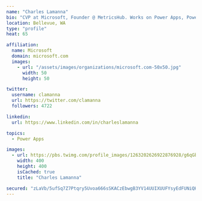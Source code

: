 ```yaml
---
name: "Charles Lamanna"
bio: "CVP at Microsoft, Founder @ MetricsHub. Works on Power Apps, Power Automate, Power Virtual Agent, Common Data Service and Dynamics 365."
location: Bellevue, WA
type: "profile"
heat: 65

affiliation:
  name: Microsoft
  domain: microsoft.com
  images:
    - url: "/assets/images/organizations/microsoft.com-50x50.jpg"
      width: 50
      height: 50

twitter:
  username: clamanna
  url: https://twitter.com/clamanna
  followers: 4722

linkedin:
  url: https://www.linkedin.com/in/charleslamanna

topics:
  - Power Apps

images:
  - url: https://pbs.twimg.com/profile_images/1263202626922876928/g6qGbHZ-_400x400.jpg
    width: 400
    height: 400
    isCached: true
    title: "Charles Lamanna"

secured: "zLaVb/5ufSq7Z7Ptqry5Uvoa666sSKACzEbwgB3YV14UUIXUUFYsyEdFUNiQHPD3QSTp9ev8ISmir+YW8oxHmRMkm10PB/sL595mLjACelG8aX0PBcBUAGtBsU1WQf1bVcNQoDbeKDVgy+LSZqsutc2OcEUd2E7D2IKgeN4pmoAZCR94FMiJx9kx9k3+3GCXKy40hVn+/e1hSH06xfUyajQ9Y5l+tZc8bQCwigw8WV+Qr5HItP8quSHzjIUtMMgOCpzmAIA2fTvbdAMARlZwW64KMb8rxfWfYPZiLEHKCBgVWlB7hrQMBY/BuH+4O74XCjI3uLXso1VsrKbY9CALQe9RDww7J7DJq+rsYG0e9WqND83gyZuWawgp+gcfbhWXW6hFoy0oStHmkF0z6Hlx9V/QREgK2UofxoS56Uzaw8E=;zSzOnolO/6inyAh/aBNDfw=="
---
```


